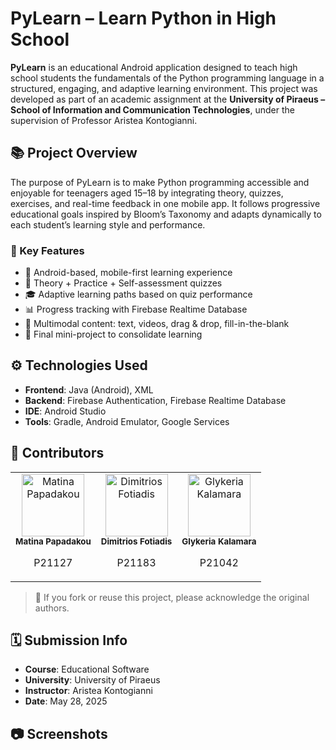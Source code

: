# PyLearn – Learn Python in High School

**PyLearn** is an educational Android application designed to teach high school students the fundamentals of the Python programming language in a structured, engaging, and adaptive learning environment. This project was developed as part of an academic assignment at the **University of Piraeus – School of Information and Communication Technologies**, under the supervision of Professor Aristea Kontogianni.

## 📚 Project Overview

The purpose of PyLearn is to make Python programming accessible and enjoyable for teenagers aged 15–18 by integrating theory, quizzes, exercises, and real-time feedback in one mobile app. It follows progressive educational goals inspired by Bloom’s Taxonomy and adapts dynamically to each student’s learning style and performance.

### 🧠 Key Features

- 📱 Android-based, mobile-first learning experience  
- 🎯 Theory + Practice + Self-assessment quizzes  
- 🎓 Adaptive learning paths based on quiz performance  
- 📊 Progress tracking with Firebase Realtime Database  
- 🧩 Multimodal content: text, videos, drag & drop, fill-in-the-blank  
- 🧪 Final mini-project to consolidate learning  

## ⚙️ Technologies Used

- **Frontend**: Java (Android), XML  
- **Backend**: Firebase Authentication, Firebase Realtime Database  
- **IDE**: Android Studio  
- **Tools**: Gradle, Android Emulator, Google Services  

## 👥 Contributors

<table>
  <tr>
    <td align="center">
      <img src="[https://avatars.githubusercontent.com/u/placeholder1](https://github.com/account)" width="100px;" alt="Matina Papadakou"/><br />
      <sub><b>Matina Papadakou</b></sub><br />
      <p>P21127</p>
    </td>
    <td align="center">
      <img src="https://avatars.githubusercontent.com/u/placeholder2" width="100px;" alt="Dimitrios Fotiadis"/><br />
      <sub><b>Dimitrios Fotiadis</b></sub><br />
      <p>P21183</p>
    </td>
    <td align="center">
      <img src="https://avatars.githubusercontent.com/u/placeholder3" width="100px;" alt="Glykeria Kalamara"/><br />
      <sub><b>Glykeria Kalamara</b></sub><br />
      <p>P21042</p>
    </td>
  </tr>
</table>

> 📌 If you fork or reuse this project, please acknowledge the original authors.

## 🗓️ Submission Info

- **Course**: Educational Software  
- **University**: University of Piraeus  
- **Instructor**: Aristea Kontogianni  
- **Date**: May 28, 2025  

## 📷 Screenshots
